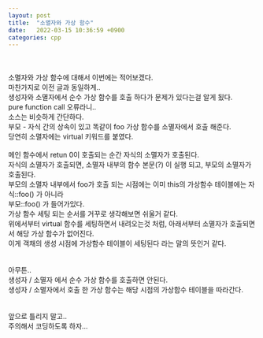 ```yaml
---
layout: post
title:  "소멸자와 가상 함수"
date:   2022-03-15 10:36:59 +0900
categories: cpp
---
```


<br>
<br>
소멸자와 가상 함수에 대해서 이번에는 적어보겠다. <br>
마찬가지로 이전 글과 동일하게..<br>
생성자와 소멸자에서 순수 가상 함수를 호출 하다가 문제가 있다는걸 알게 됬다. <br>
pure function call 오류라니.. <br>
소스는 비슷하게 간단하다. <br>
부모 - 자식 간의 상속이 있고 똑같이 foo 가상 함수를 소멸자에서 호출 해준다.<br>
당연히 소멸자에는 virtual 키워드를 붙였다. <br>
<br>
메인 함수에서 retun 0이 호출되는 순간 자식의 소멸자가 호출된다. <br>
자식의 소멸자가 호출되면, 소멸자 내부의 함수 본문(?) 이 실행 되고, 부모의 소멸자가 호출된다. <br>
부모의 소멸자 내부에서 foo가 호출 되는 시점에는 이미 this의 가상함수 테이블에는 자식::foo() 가 아니라 <br>
부모::foo() 가 들어가있다. <br>
가상 함수 세팅 되는 순서를 거꾸로 생각해보면 쉬울거 같다. <br>
위에서부터 virtual 함수를 세팅하면서 내려오는것 처럼, 아래서부터 소멸자가 호출되면서 해당 가상 함수가 없어진다. <br>
이게 객채의 생성 시점에 가상함수 테이블이 세팅된다 라는 말의 뜻인거 같다. <br>
<br>
<br>
아무튼.. <br>
생성자 / 소멸자 에서 순수 가상 함수를 호출하면 안된다. <br>
생성자 / 소멸자에서 호출 한 가상 함수는 해당 시점의 가상함수 테이블을 따라간다. <br>
<br>
<br>
앞으로 틀리지 말고.. <br>
주의해서 코딩하도록 하자... <br>
<br>
<br>











